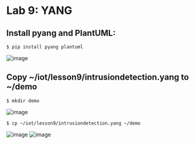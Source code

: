 # Lab 9: YANG

## Install pyang and PlantUML:
```
$ pip install pyang plantuml
```
![image](https://user-images.githubusercontent.com/94701716/235489513-e50f8ae5-7cb0-4d2a-bb88-9d762b73d681.png)

## Copy ~/iot/lesson9/intrusiondetection.yang to ~/demo
```
$ mkdir demo
```
![image](https://user-images.githubusercontent.com/94701716/235511256-983578e3-069a-4122-ba01-f4945a4861a2.png)

```
$ cp ~/iot/lesson9/intrusiondetection.yang ~/demo
```
![image](https://user-images.githubusercontent.com/94701716/235516519-eb743568-719b-4d8b-b84a-19afc3c3517d.png)
![image](https://user-images.githubusercontent.com/94701716/235516565-f34adeaf-e20d-4e4a-b9c0-32d7df438f84.png)
